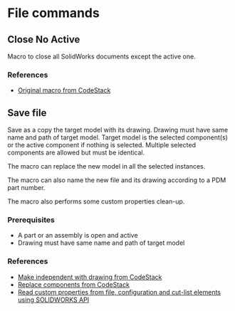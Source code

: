 # File commands

## Close No Active

Macro to close all SolidWorks documents except the active one.

### References

- [Original macro from CodeStack](https://www.codestack.net/solidworks-api/application/frame/close-all-documents-except-active/)

## Save file

Save as a copy the target model with its drawing. Drawing must have same name and path of target model. Target model is the selected component(s) or the active component if nothing is selected. Multiple selected components are allowed but must be identical.

The macro can replace the new model in all the selected instances.

The macro can also name the new file and its drawing according to a PDM part number.

The macro also performs some custom properties clean-up.

### Prerequisites

- A part or an assembly is open and active
- Drawing must have same name and path of target model

### References

- [Make independent with drawing from CodeStack](https://www.codestack.net/solidworks-api/document/assembly/components/make-independent-drawing/)
- [Replace components from CodeStack](https://www.codestack.net/solidworks-api/document/assembly/components/replace/)
- [Read custom properties from file, configuration and cut-list elements using SOLIDWORKS API](https://www.codestack.net/solidworks-api/data-storage/custom-properties/read-all-properties/)


